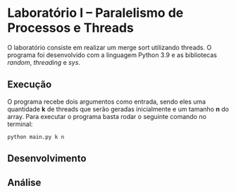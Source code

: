 # Laboratório I – Paralelismo de Processos e Threads

O laboratório consiste em realizar um merge sort utilizando threads. 
O programa foi desenvolvido com a linguagem Python 3.9 e as bibliotecas _random_, _threading_ e _sys_.

## Execução
O programa recebe dois argumentos como entrada, sendo eles uma quantidade **k** de threads que serão geradas inicialmente e um tamanho **n** do array.
Para executar o programa basta rodar o seguinte comando no terminal:

```
python main.py k n
```


## Desenvolvimento

## Análise